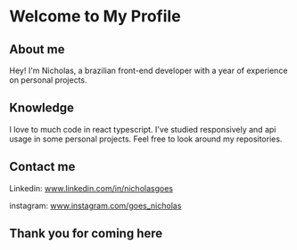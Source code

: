 # Welcome to My Profile

## About me

Hey! I'm Nicholas, a brazilian front-end developer with a year of experience on personal projects.

## Knowledge

I love to much code in react typescript.
I've studied responsively and api usage in some personal projects. Feel free to look around my repositories.

## Contact me

Linkedin: www.linkedin.com/in/nicholasgoes

instagram: www.instagram.com/goes_nicholas

## Thank you for coming here
